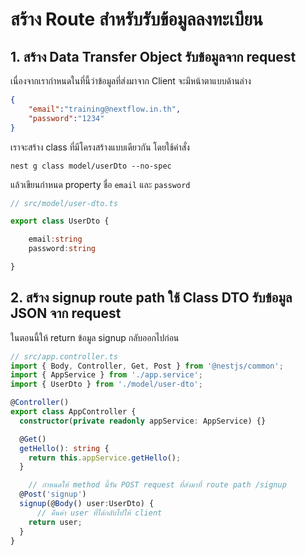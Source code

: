 
# สร้าง Route สำหรับรับข้อมูลลงทะเบียน

## 1. สร้าง Data Transfer Object รับข้อมูลจาก request

เนื่องจากเรากำหนดในที่นี้ว่าข้อมูลที่ส่งมาจาก Client จะมีหน้าตาแบบด้านล่าง 

```json
{
    "email":"training@nextflow.in.th",
    "password":"1234"
}
```

เราจะสร้าง class ที่มีโครงสร้างแบบเดียวกัน โดยใช้คำสั่ง 

```
nest g class model/userDto --no-spec
```

แล้วเขียนกำหนด property ชื่อ `email` และ `password`

```ts
// src/model/user-dto.ts

export class UserDto {

    email:string
    password:string

}

```

## 2. สร้าง signup route path ใช้ Class DTO รับข้อมูล JSON จาก request 

ในตอนนี้ให้ return ข้อมูล signup กลับออกไปก่อน

```ts
// src/app.controller.ts
import { Body, Controller, Get, Post } from '@nestjs/common';
import { AppService } from './app.service';
import { UserDto } from './model/user-dto';

@Controller()
export class AppController {
  constructor(private readonly appService: AppService) {}

  @Get()
  getHello(): string {
    return this.appService.getHello();
  }

    // กำหนดให้ method นี้รัน POST request ที่ส่งมาที่ route path /signup
  @Post('signup')
  signup(@Body() user:UserDto) {
      // คืนค่า user ที่ได้กลับไปให้ client
    return user;
  }
}

```

